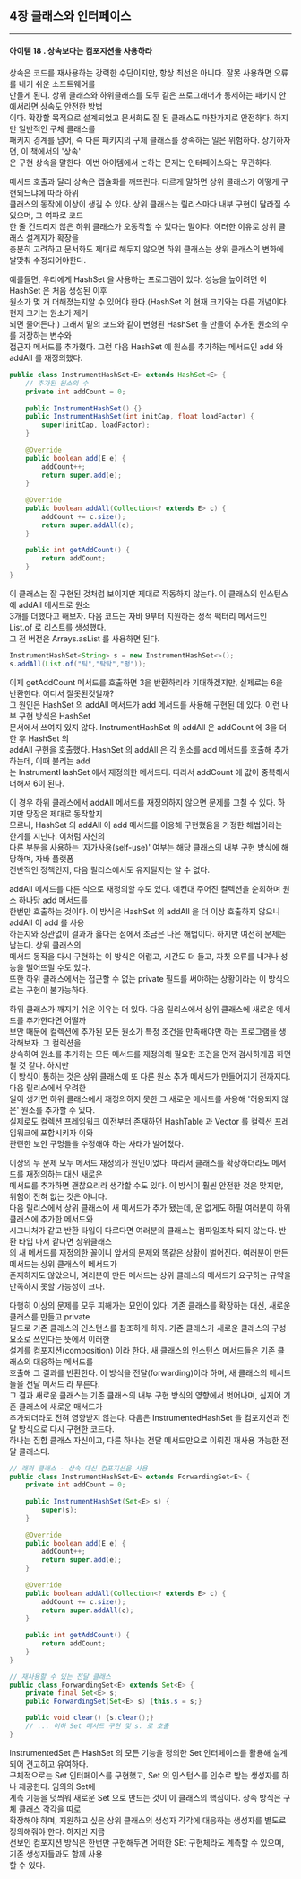 ## 4장 클래스와 인터페이스

------------------

#### 아이템 18 . 상속보다는 컴포지션을 사용하라

상속은 코드를 재사용하는 강력한 수단이지만, 항상 최선은 아니다. 잘못 사용하면 오류를 내기 쉬운 소프트웨어를</br>
만들게 된다. 상위 클래스와 하위클래스를 모두 같은 프로그래머가 통제하는 패키지 안에서라면 상속도 안전한 방법</br>
이다. 확장할 목적으로 설계되었고 문서화도 잘 된 클래스도 마찬가지로 안전하다. 하지만 일반적인 구체 클래스를</br>
패키지 경계를 넘어, 즉 다른 패키지의 구체 클래스를 상속하는 일은 위험하다. 상기하자면, 이 책에서의 '상속'</br>
은 구현 상속을 말한다. 이번 아이템에서 논하는 문제는 인터페이스와는 무관하다.

메서드 호출과 달리 상속은 캡슐화를 깨뜨린다. 다르게 말하면 상위 클래스가 어떻게 구현되느냐에 따라 하위</br>
클래스의 동작에 이상이 생길 수 있다. 상위 클래스는 릴리스마다 내부 구현이 달라질 수 있으며, 그 여파로 코드</br>
한 줄 건드리지 않은 하위 클래스가 오동작할 수 있다는 말이다. 이러한 이유로 상위 클래스 설계자가 확장을</br>
충분히 고려하고 문서화도 제대로 해두지 않으면 하위 클래스는 상위 클래스의 변화에 발맞춰 수정되어야한다.</br>

예를들면, 우리에게 HashSet 을 사용하는 프로그램이 있다. 성능을 높이려면 이 HashSet 은 처음 생성된 이후</br>
원소가 몇 개 더해졌는지알 수 있어야 한다.(HashSet 의 현재 크기와는 다른 개념이다. 현재 크기는 원소가 제거</br>
되면 줄어든다.) 그래서 밑의 코드와 같이 변형된 HashSet 을 만들어 추가된 원소의 수를 저장하는 변수와</br>
접근자 메서드를 추가했다. 그런 다음 HashSet 에 원소를 추가하는 메서드인 add 와 addAll 를 재정의했다.
```java
public class InstrumentHashSet<E> extends HashSet<E> {
    // 추가된 원소의 수
    private int addCount = 0;
    
    public InstrumentHashSet() {}
    public InstrumentHashSet(int initCap, float loadFactor) {
        super(initCap, loadFactor);
    }
    
    @Override
    public boolean add(E e) {
        addCount++;
        return super.add(e);
    }
    
    @Override
    public boolean addAll(Collection<? extends E> c) {
        addCount += c.size();
        return super.addAll(c);
    }
    
    public int getAddCount() {
        return addCount;
    }
}
```
이 클래스는 잘 구현된 것처럼 보이지만 제대로 작동하지 않는다. 이 클래스의 인스턴스에 addAll 메서드로 원소</br>
3개를 더했다고 해보자. 다음 코드는 자바 9부터 지원하는 정적 팩터리 메서드인 List.of 로 리스트를 생성했다.</br>
그 전 버전은 Arrays.asList 를 사용하면 된다.
```java
InstrumentHashSet<String> s = new InstrumentHashSet<>();
s.addAll(List.of("틱","탁탁","펑"));
```
이제 getAddCount 메서드를 호출하면 3을 반환하리라 기대하겠지만, 실제로는 6을 반환한다. 어디서 잘못된것일까?</br>
그 원인은 HashSet 의 addAll 메서드가 add 메서드를 사용해 구현된 데 있다. 이런 내부 구현 방식은 HashSet</br>
문서에서 쓰여지 있지 않다. InstrumentHashSet 의 addAll 은 addCount 에 3을 더한 후 HashSet 의 </br>
addAll 구현을 호출했다. HashSet 의 addAll 은 각 원소를 add 메서드를 호출해 추가하는데, 이때 불리는 add</br>
는 InstrumentHashSet 에서 재정의한 메서드다. 따라서 addCount 에 값이 중복해서 더해져 6이 된다.</br>

이 경우 하위 클래스에서 addAll 메서드를 재정의하지 않으면 문제를 고칠 수 있다. 하지만 당장은 제대로 동작할지</br>
모르나, HashSet 의 addAll 이 add 메서드를 이용해 구현했음을 가정한 해법이라는 한계를 지닌다. 이처럼 자신의</br>
다른 부분을 사용하는 '자가사용(self-use)' 여부는 해당 클래스의 내부 구현 방식에 해당하며, 자바 플랫폼</br>
전반적인 정책인지, 다음 릴리스에서도 유지될지는 알 수 없다.

addAll 메서드를 다른 식으로 재정의할 수도 있다. 예컨대 주어진 컬렉션을 순회하며 원소 하나당 add 메서드를</br>
한번만 호출하는 것이다. 이 방식은 HashSet 의 addAll 을 더 이상 호출하지 않으니 addAll 이 add 를 사용</br>
하는지와 상관없이 결과가 옳다는 점에서 조금은 나은 해법이다. 하지만 여전히 문제는 남는다. 상위 클래스의</br>
메서드 동작을 다시 구현하는 이 방식은 어렵고, 시간도 더 들고, 자칫 오류를 내거나 성능을 떨어뜨릴 수도 있다.</br>
또한 하위 클래스에서는 접근할 수 없는 private 필드를 써야하는 상황이라는 이 방식으로는 구현이 불가능하다.

하위 클래스가 깨지기 쉬운 이유는 더 있다. 다음 릴리스에서 상위 클래스에 새로운 메서드를 추가한다면 어떨까</br>
보안 때문에 컬렉션에 추가된 모든 원소가 특정 조건을 만족해야만 하는 프로그램을 생각해보자. 그 컬렉션을</br>
상속하여 원소를 추가하는 모든 메서드를 재정의해 필요한 조건을 먼저 검사하게끔 하면 될 것 같다. 하지만</br>
이 방식이 통하는 것은 상위 클래스에 또 다른 원소 추가 메서드가 만들어지기 전까지다. 다음 릴리스에서 우려한</br>
일이 생기면 하위 클래스에서 재정의하지 못한 그 새로운 메서드를 사용해 '허용되지 않은' 원소를 추가할 수 있다.</br>
실제로도 컬렉션 프레임워크 이전부터 존재하던 HashTable 과 Vector 를 컬렉션 프레임워크에 포함시키자 이와</br>
관련한 보안 구멍들을 수정해야 하는 사태가 벌어졌다.

이상의 두 문제 모두 메서드 재정의가 원인이었다. 따라서 클래스를 확장하더라도 메서드를 재정의하는 대신 새로운</br>
메서드를 추가하면 괜찮으리라 생각할 수도 있다. 이 방식이 훨씬 안전한 것은 맞지만, 위험이 전혀 없는 것은 아니다.</br>
다음 릴리스에서 상위 클래스에 새 메서드가 추가 됐는데, 운 없게도 하필 여러분이 하위 클래스에 추가한 메서드와</br>
시그니처가 같고 반환 타입이 다르다면 여러분의 클래스는 컴파일조차 되지 않는다. 반환 타입 마저 같다면 상위클래스</br>
의 새 메서드를 재정의한 꼴이니 앞서의 문제와 똑같은 상황이 벌어진다. 여러분이 만든 메서드는 상위 클래스의 메서드가</br>
존재하지도 않았으니, 여러분이 만든 메서드는 상위 클래스의 메서드가 요구하는 규약을 만족하지 못할 가능성이 크다.

다행히 이상의 문제를 모두 피해가는 묘안이 있다. 기존 클래스를 확장하는 대신, 새로운 클래스를 만들고 private</br>
필드로 기존 클래스의 인스턴스를 참조하게 하자. 기존 클래스가 새로운 클래스의 구성요소로 쓰인다는 뜻에서 이러한</br>
설계를 컴포지션(composition) 이라 한다. 새 클래스의 인스턴스 메서드들은 기존 클래스의 대응하는 메서드를</br>
호출해 그 결과를 반환한다. 이 방식을 전달(forwarding)이라 하며, 새 클래스의 메서드들을 전달 메서드 라 부른다.</br>
그 결과 새로운 클래스는 기존 클래스의 내부 구현 방식의 영향에서 벗어나며, 심지어 기존 클래스에 새로운 매서드가</br>
추가되더라도 전혀 영향받지 않는다. 다음은 InstrumentedHashSet 을 컴포지션과 전달 방식으로 다시 구현한 코드다.</br>
하나는 집합 클래스 자신이고, 다른 하나는 전달 메서드만으로 이뤄진 재사용 가능한 전달 클래스다.
```java
// 래퍼 클래스 - 상속 대신 컴포지션을 사용
public class InstrumentHashSet<E> extends ForwardingSet<E> {
    private int addCount = 0;
    
    public InstrumentHashSet(Set<E> s) {
        super(s);
    }
    
    @Override
    public boolean add(E e) {
        addCount++;
        return super.add(e);
    }
    
    @Override
    public boolean addAll(Collection<? extends E> c) {
        addCount += c.size();
        return super.addAll(c);
    }
    
    public int getAddCount() {
        return addCount;
    }
}
```
```java
// 재사용할 수 있는 전달 클래스
public class ForwardingSet<E> extends Set<E> {
    private final Set<E> s;
    public ForwardingSet(Set<E> s) {this.s = s;}

    public void clear() {s.clear();}
    // ... 이하 Set 메서드 구현 및 s. 로 호출
}
```
InstrumentedSet 은 HashSet 의 모든 기능을 정의한 Set 인터페이스를 활용해 설계되어 견고하고 유여하다.</br>
구체적으로는 Set 인터페이스를 구현했고, Set 의 인스턴스를 인수로 받는 생성자를 하나 제공한다. 임의의 Set에</br>
계측 기능을 덧씌워 새로운 Set 으로 만드는 것이 이 클래스의 핵심이다. 상속 방식은 구체 클래스 각각을 따로</br>
확장해야 하며, 지원하고 싶은 상위 클래스의 생성자 각각에 대응하는 생성자를 별도로 정의해줘야 한다. 하지만 지금</br>
선보인 컴포지션 방식은 한번만 구현해두면 어떠한 SEt 구현체라도 계측할 수 있으며, 기존 생성자들과도 함께 사용</br>
할 수 있다.